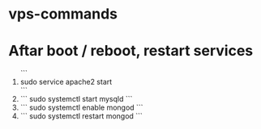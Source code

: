 # vps-commands

# Aftar boot / reboot, restart services
<ol>
  ``` 
  <li> sudo service apache2 start  </li>
  ```
  <li> ``` sudo systemctl start mysqld ``` </li>
  <li> ``` sudo systemctl enable mongod ``` </li>
  <li> ``` sudo systemctl restart mongod ``` </li>
</ol>
